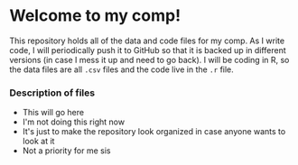 # Welcome to my comp!

This repository holds all of the data and code files for my comp. As I write code, I will periodically push it to GitHub so that it is backed up in different versions (in case I mess it up and need to go back). I will be coding in R, so the data files are all `.csv` files and the code live in the `.r` file.

### Description of files
* This will go here
* I'm not doing this right now
* It's just to make the repository look organized in case anyone wants to look at it
* Not a priority for me sis
